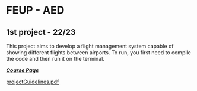 # FEUP - AED
## 1st project - 22/23

This project aims to develop a flight management system capable of showing different flights between airports.
To run, you first need to compile the code and then run it on the terminal.

[***Course Page***](https://sigarra.up.pt/feup/pt/UCURR_GERAL.FICHA_UC_VIEW?pv_ocorrencia_id=501673)

[projectGuidelines.pdf](https://github.com/Adriano-7/trabalho_AED/files/9933280/aed2223_trabalho1.pdf)
